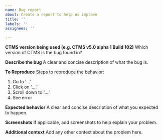 ```yaml
---
name: Bug report
about: Create a report to help us improve
title: ''
labels: ''
assignees: ''

---
```


**CTMS version being used (e.g. CTMS v5.0 alpha 1 Build 102)**
Which version of CTMS is the bug found in?

**Describe the bug**
A clear and concise description of what the bug is.

**To Reproduce**
Steps to reproduce the behavior:
1. Go to '...'
2. Click on '....'
3. Scroll down to '....'
4. See error

**Expected behavior**
A clear and concise description of what you expected to happen.

**Screenshots**
If applicable, add screenshots to help explain your problem.

**Additional context**
Add any other context about the problem here.

